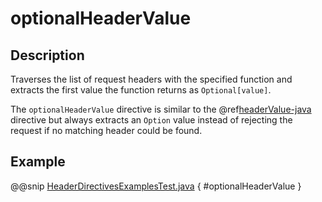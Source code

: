 <a id="optionalheadervalue-java"></a>
# optionalHeaderValue

## Description

Traverses the list of request headers with the specified function and extracts the first value the function returns as
`Optional[value]`.

The `optionalHeaderValue` directive is similar to the @ref[headerValue-java](headerValue.md#headervalue-java) directive but always extracts an `Option`
value instead of rejecting the request if no matching header could be found.

## Example

@@snip [HeaderDirectivesExamplesTest.java](../../../../../../../test/java/docs/http/javadsl/server/directives/HeaderDirectivesExamplesTest.java) { #optionalHeaderValue }
